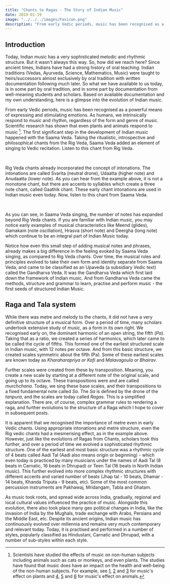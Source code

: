 ```yaml
---
title: "Chants to Ragas - The Story of Indian Music"
date: 2019-01-19
image: "../../../images/Favicon.png"
description: "From early Vedic periods, music has been recognised as a powerful means of expressing and stimulating emotions."
---
```


## Introduction

Today, Indian music has a very sophisticated melodic and rhythmic structure. But it wasn't always this way. So, how did we reach here? Since ancient times, Indians have had a strong history of oral teaching. Indian traditions (Vedas, Ayurveda, Science, Mathematics, Music) were taught to heirs/successors almost exclusively by oral tradition with written documentation following much later. So what we have available to us today, is in some part by oral tradition, and in some part by documentation from well-meaning students and scholars. Based on available documentation and my own understanding, here is a glimpse into the evolution of Indian music.

From early Vedic periods, music has been recognised as a powerful means of expressing and stimulating emotions. As humans, we intrinsically respond to music and rhythm, regardless of the form and genre of music. Scientific research has shown that even plants and animals respond to music [^1]. The first significant step in the development of Indian music happened with the Saama Veda. Taking the ritualistic, introspective and philosophical chants from the Rig Veda, Saama Veda added an element of singing to Vedic recitation. Listen to this chant from Rig Veda.

[^1]: Scientists have studied the effects of music on non-human subjects including animals such as cats or monkeys, and even plants. The studies have found that music does have an impact on the health and well-being of the non-human subjects. For example, see [1](https://scialert.net/fulltext/?doi=ajps.2007.369.373), [2](https://www.researchgate.net/publication/291086163_Effect_of_Music_on_Plants_-_An_Overview) and [3](https://www.ncbi.nlm.nih.gov/pmc/articles/PMC3677178/pdf/ars206.pdf) for music's effect on plants and [4](https://www.nature.com/articles/laban.162), [5](https://www.appliedanimalbehaviour.com/article/S0168-1591(15)00060-X/abstract) and [6](http://rsbl.royalsocietypublishing.org/content/6/1/30.short) for music's effect on animals.

<you-tube videoid="G0QRzBzmwio" starttime="20" endtime="59"></you-tube>
<br>

Rig Veda chants already incorporated the concept of intonations. The intonations are called Svarita (neutral drone), Udaatta (higher note) and Anudaatta (lower note). As you can hear from the example above, it is not a monotone chant, but there are accents to syllables which create a three note chant, called Gaathik chant. These early chant intonations are used in Indian music even today. Now, listen to this chant from Saama Veda.

<you-tube videoid="j1ODd0UB6bY" endtime="50"></you-tube>
<br>

As you can see, in Saama Veda singing, the number of notes has expanded beyond Rig Veda chants. If you are familiar with Indian music, you may notice early examples of musical characteristics like Meend (glides), Gamakam (note oscillation), Hrasva (short note) and Deergha (long note) which continue to be an integral part of Indian Music today.

Notice how even this small step of adding musical notes and phrases, already makes a big difference in the feeling evoked by Saama Veda singing, as compared to Rig Veda chants. Over time, the musical rules and principles evolved to take their own form and identity separate from Saama Veda, and came to be classified as an Upaveda (a subsidiary Vedic text) called the Gandharva Veda. It was the Gandharva Veda which first laid down the framework of Indian music. And from Gandharva Veda came the methods, structure and grammar to learn, practise and perform music - the first seeds of structured Indian Music.

## Raga and Tala system

While there was metre and melody to the chants, it did not have a very definitive structure of a musical form. Over a period of time, many scholars undertook extensive study of music, as a form in its own right. We recognised early on, the dominant harmonic of an open string, the fifth (*Pa*). Taking that as a ratio, we created a series of harmonics, which later came to be called the cycle of fifths. This formed one of the earliest structured scale in Indian music, with 12 notes per octave. And from this basic structure, we created scales symmetric about the fifth (Pa). Some of these earliest scales are known today as *Kharaharapriya or Kafi* and *Malavagoula or Bhairav*.

Further scales were created from these by transposition. Meaning, you create a new scale by starting at a different note of the original scale, and going up to its octave. These transpositions were and are called *murchchana*. Today, we sing these base scales, and their transpositions to a fixed fundamental note called *Sa*. The *Sa* is defined by the drone of the *tanpura*, and the scales are today called *Ragas*. This is a simplified explanation. There are, of course, complex grammar rules to rendering a raga, and further evolutions to the structure of a Raga which I hope to cover in subsequent posts.

It is apparent that we recognised the importance of metre even in early Vedic chants. Using appropriate intonations and metre structure, even the Rig vedic chants had a mesmerising effect, as in the example above. However, just like the evolutions of Ragas from Chants, scholars took this further, and over a period of time we evolved a sophisticated rhythmic structure. One of the earliest and most basic structure was a rhythmic cycle of 4 beats called Aadi Tal (Aadi also means origin or beginning) - which even today is practiced by many musicians under the names of Aadi Tal (8 beats in Carnatic, 16 beats in Dhrupad) or Teen Tal (16 beats in North Indian music). This further evolved into more complex rhythmic structures with different accents and varied number of beats (Jhap tal - 10 beats, Dhamar - 14 beats, Khanda Triputa - 9 beats, etc). Some of the most common percussion instruments are Pakhawaj, Mridangam, Tabla and Ghatam.

As music took roots, and spread wide across India, gradually, regional and local cultural values influenced the practice of music. Alongside this evolution, there also took place many geo political changes in India, like the invasion of India by the Mughals, trade exchange with Arabs, Persians and the Middle East, etc. Despite its ancient origins, Indian music has continuously evolved over millennia and remains very much contemporary and relevant today. Today, it is practised and performed in a number of styles, popularly classified as Hindustani, Carnatic and Dhrupad, with a number of sub-styles within each style.
